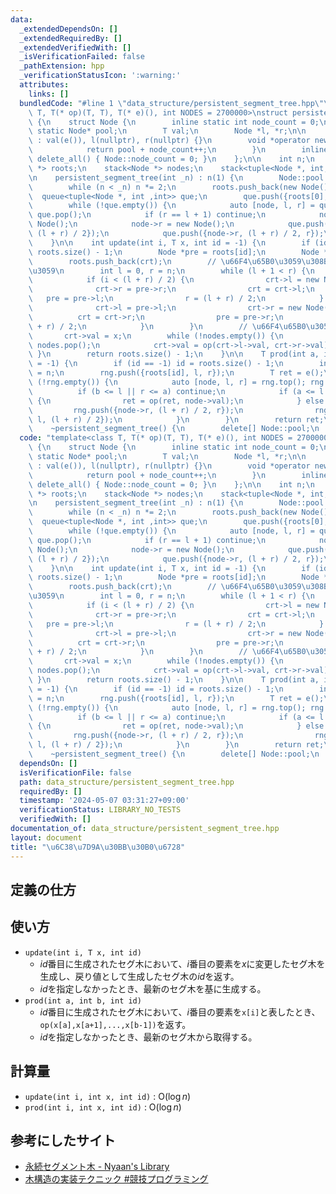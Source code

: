 ```yaml
---
data:
  _extendedDependsOn: []
  _extendedRequiredBy: []
  _extendedVerifiedWith: []
  _isVerificationFailed: false
  _pathExtension: hpp
  _verificationStatusIcon: ':warning:'
  attributes:
    links: []
  bundledCode: "#line 1 \"data_structure/persistent_segment_tree.hpp\"\ntemplate<class\
    \ T, T(* op)(T, T), T(* e)(), int NODES = 2700000>\nstruct persistent_segment_tree\
    \ {\n    struct Node {\n        inline static int node_count = 0;\n        inline\
    \ static Node* pool;\n        T val;\n        Node *l, *r;\n\n        Node ()\
    \ : val(e()), l(nullptr), r(nullptr) {}\n        void *operator new(size_t) {\n\
    \            return pool + node_count++;\n        }\n        inline static void\
    \ delete_all() { Node::node_count = 0; }\n    };\n\n    int n;\n    vector<Node\
    \ *> roots;\n    stack<Node *> nodes;\n    stack<tuple<Node *, int, int>> rng;\n\
    \n    persistent_segment_tree(int _n) : n(1) {\n        Node::pool = new Node[NODES];\n\
    \        while (n < _n) n *= 2;\n        roots.push_back(new Node());\n      \
    \  queue<tuple<Node *, int ,int>> que;\n        que.push({roots[0], 0, n});\n\
    \        while (!que.empty()) {\n            auto [node, l, r] = que.front();\
    \ que.pop();\n            if (r == l + 1) continue;\n            node->l = new\
    \ Node();\n            node->r = new Node();\n            que.push({node->l, l,\
    \ (l + r) / 2});\n            que.push({node->r, (l + r) / 2, r});\n        }\n\
    \    }\n\n    int update(int i, T x, int id = -1) {\n        if (id < 0) id =\
    \ roots.size() - 1;\n        Node *pre = roots[id];\n        Node *crt = new Node();\n\
    \        roots.push_back(crt);\n        // \u66F4\u65B0\u3059\u308Bnode\u3092\u63A2\
    \u3059\n        int l = 0, r = n;\n        while (l + 1 < r) {\n            nodes.push(crt);\n\
    \            if (i < (l + r) / 2) {\n                crt->l = new Node();\n  \
    \              crt->r = pre->r;\n                crt = crt->l;\n             \
    \   pre = pre->l;\n                r = (l + r) / 2;\n            } else {\n  \
    \              crt->l = pre->l;\n                crt->r = new Node();\n      \
    \          crt = crt->r;\n                pre = pre->r;\n                l = (l\
    \ + r) / 2;\n            }\n        }\n        // \u66F4\u65B0\u3059\u308B\n \
    \       crt->val = x;\n        while (!nodes.empty()) {\n            crt = nodes.top();\
    \ nodes.pop();\n            crt->val = op(crt->l->val, crt->r->val);\n       \
    \ }\n        return roots.size() - 1;\n    }\n\n    T prod(int a, int b, int id\
    \ = -1) {\n        if (id == -1) id = roots.size() - 1;\n        int l = 0, r\
    \ = n;\n        rng.push({roots[id], l, r});\n        T ret = e();\n        while\
    \ (!rng.empty()) {\n            auto [node, l, r] = rng.top(); rng.pop();\n  \
    \          if (b <= l || r <= a) continue;\n            if (a <= l && r <= b)\
    \ {\n                ret = op(ret, node->val);\n            } else {\n       \
    \         rng.push({node->r, (l + r) / 2, r});\n                rng.push({node->l,\
    \ l, (l + r) / 2});\n            }\n        }\n        return ret;\n    }\n\n\
    \    ~persistent_segment_tree() {\n        delete[] Node::pool;\n    }\n};\n"
  code: "template<class T, T(* op)(T, T), T(* e)(), int NODES = 2700000>\nstruct persistent_segment_tree\
    \ {\n    struct Node {\n        inline static int node_count = 0;\n        inline\
    \ static Node* pool;\n        T val;\n        Node *l, *r;\n\n        Node ()\
    \ : val(e()), l(nullptr), r(nullptr) {}\n        void *operator new(size_t) {\n\
    \            return pool + node_count++;\n        }\n        inline static void\
    \ delete_all() { Node::node_count = 0; }\n    };\n\n    int n;\n    vector<Node\
    \ *> roots;\n    stack<Node *> nodes;\n    stack<tuple<Node *, int, int>> rng;\n\
    \n    persistent_segment_tree(int _n) : n(1) {\n        Node::pool = new Node[NODES];\n\
    \        while (n < _n) n *= 2;\n        roots.push_back(new Node());\n      \
    \  queue<tuple<Node *, int ,int>> que;\n        que.push({roots[0], 0, n});\n\
    \        while (!que.empty()) {\n            auto [node, l, r] = que.front();\
    \ que.pop();\n            if (r == l + 1) continue;\n            node->l = new\
    \ Node();\n            node->r = new Node();\n            que.push({node->l, l,\
    \ (l + r) / 2});\n            que.push({node->r, (l + r) / 2, r});\n        }\n\
    \    }\n\n    int update(int i, T x, int id = -1) {\n        if (id < 0) id =\
    \ roots.size() - 1;\n        Node *pre = roots[id];\n        Node *crt = new Node();\n\
    \        roots.push_back(crt);\n        // \u66F4\u65B0\u3059\u308Bnode\u3092\u63A2\
    \u3059\n        int l = 0, r = n;\n        while (l + 1 < r) {\n            nodes.push(crt);\n\
    \            if (i < (l + r) / 2) {\n                crt->l = new Node();\n  \
    \              crt->r = pre->r;\n                crt = crt->l;\n             \
    \   pre = pre->l;\n                r = (l + r) / 2;\n            } else {\n  \
    \              crt->l = pre->l;\n                crt->r = new Node();\n      \
    \          crt = crt->r;\n                pre = pre->r;\n                l = (l\
    \ + r) / 2;\n            }\n        }\n        // \u66F4\u65B0\u3059\u308B\n \
    \       crt->val = x;\n        while (!nodes.empty()) {\n            crt = nodes.top();\
    \ nodes.pop();\n            crt->val = op(crt->l->val, crt->r->val);\n       \
    \ }\n        return roots.size() - 1;\n    }\n\n    T prod(int a, int b, int id\
    \ = -1) {\n        if (id == -1) id = roots.size() - 1;\n        int l = 0, r\
    \ = n;\n        rng.push({roots[id], l, r});\n        T ret = e();\n        while\
    \ (!rng.empty()) {\n            auto [node, l, r] = rng.top(); rng.pop();\n  \
    \          if (b <= l || r <= a) continue;\n            if (a <= l && r <= b)\
    \ {\n                ret = op(ret, node->val);\n            } else {\n       \
    \         rng.push({node->r, (l + r) / 2, r});\n                rng.push({node->l,\
    \ l, (l + r) / 2});\n            }\n        }\n        return ret;\n    }\n\n\
    \    ~persistent_segment_tree() {\n        delete[] Node::pool;\n    }\n};"
  dependsOn: []
  isVerificationFile: false
  path: data_structure/persistent_segment_tree.hpp
  requiredBy: []
  timestamp: '2024-05-07 03:31:27+09:00'
  verificationStatus: LIBRARY_NO_TESTS
  verifiedWith: []
documentation_of: data_structure/persistent_segment_tree.hpp
layout: document
title: "\u6C38\u7D9A\u30BB\u30B0\u6728"
---
```

## 定義の仕方

## 使い方
- `update(int i, T x, int id)`
    - $id$番目に生成されたセグ木において、$i$番目の要素を$x$に変更したセグ木を生成し、戻り値として生成したセグ木の$id$を返す。
    - $id$を指定しなかったとき、最新のセグ木を基に生成する。
- `prod(int a, int b, int id)`
    - $id$番目に生成されたセグ木において、$i$番目の要素を`x[i]`と表したとき、`op(x[a],x[a+1],...,x[b-1])`を返す。
    - $id$を指定しなかったとき、最新のセグ木から取得する。

## 計算量
- `update(int i, int x, int id)` : $\mathrm{O}(\log{n})$
- `prod(int i, int x, int id)` : $\mathrm{O}(\log{n})$

## 参考にしたサイト

- [永続セグメント木 - Nyaan's Library](https://nyaannyaan.github.io/library/segment-tree/persistent-segment-tree.hpp.html)
- [木構造の実装テクニック #競技プログラミング](https://qiita.com/tubo28/items/f058582e457f6870a800)